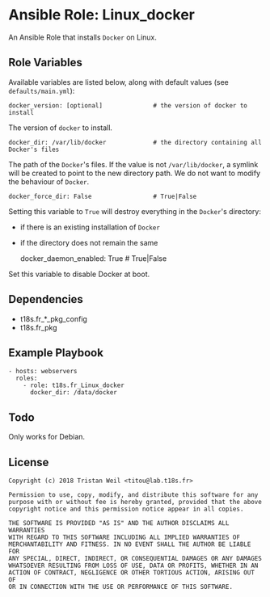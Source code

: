 # Ansible Role: Linux_docker

An Ansible Role that installs `Docker` on Linux.

## Role Variables

Available variables are listed below, along with default values (see `defaults/main.yml`):

    docker_version: [optional]              # the version of docker to install
    
The version of `docker` to install.

    docker_dir: /var/lib/docker             # the directory containing all Docker's files
    
The path of the `Docker`'s files.
If the value is not `/var/lib/docker`, a symlink will be created to point to the new directory path.
We do not want to modify the behaviour of `Docker`.
    
    docker_force_dir: False                 # True|False
    
Setting this variable to `True` will destroy everything in the `Docker`'s directory:
- if there is an existing installation of `Docker`
- if the directory does not remain the same
    
    
    docker_daemon_enabled: True             # True|False
    
Set this variable to disable Docker at boot.

## Dependencies

- t18s.fr_*_pkg_config
- t18s.fr_pkg

## Example Playbook

    - hosts: webservers
      roles:
        - role: t18s.fr_Linux_docker
          docker_dir: /data/docker

## Todo

Only works for Debian.

## License

```
Copyright (c) 2018 Tristan Weil <titou@lab.t18s.fr>

Permission to use, copy, modify, and distribute this software for any
purpose with or without fee is hereby granted, provided that the above
copyright notice and this permission notice appear in all copies.

THE SOFTWARE IS PROVIDED "AS IS" AND THE AUTHOR DISCLAIMS ALL WARRANTIES
WITH REGARD TO THIS SOFTWARE INCLUDING ALL IMPLIED WARRANTIES OF
MERCHANTABILITY AND FITNESS. IN NO EVENT SHALL THE AUTHOR BE LIABLE FOR
ANY SPECIAL, DIRECT, INDIRECT, OR CONSEQUENTIAL DAMAGES OR ANY DAMAGES
WHATSOEVER RESULTING FROM LOSS OF USE, DATA OR PROFITS, WHETHER IN AN
ACTION OF CONTRACT, NEGLIGENCE OR OTHER TORTIOUS ACTION, ARISING OUT OF
OR IN CONNECTION WITH THE USE OR PERFORMANCE OF THIS SOFTWARE.
```
